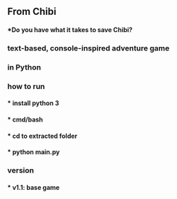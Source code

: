 ## From Chibi
#### *Do you have what it takes to save Chibi?

### text-based, console-inspired adventure game 
### in Python

### how to run
#### * install python 3
#### * cmd/bash
#### * cd to extracted folder
#### * python main.py

### version
#### * v1.1: base game

